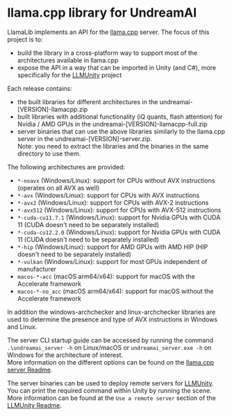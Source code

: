 # llama.cpp library for UndreamAI

LlamaLib implements an API for the [llama.cpp](https://github.com/ggerganov/llama.cpp) server.
The focus of this project is to:
- build the library in a cross-platform way to support most of the architectures available in llama.cpp
- expose the API in a way that can be imported in Unity (and C#), more specifically for the [LLMUnity](https://github.com/undreamai/LLMUnity) project

Each release contains:
- the built libraries for different architectures in the undreamai-[VERSION]-llamacpp.zip
- built libraries with additional functionality (iQ quants, flash attention) for Nvidia / AMD GPUs in the undreamai-[VERSION]-llamacpp-full.zip
- server binaries that can use the above libraries similarly to the llama.cpp server in the undreamai-[VERSION]-server.zip.<br>Note: you need to extract the libraries and the binaries in the same directory to use them.

The following architectures are provided:
- `*-noavx` (Windows/Linux): support for CPUs without AVX instructions (operates on all AVX as well)
- `*-avx` (Windows/Linux): support for CPUs with AVX instructions
- `*-avx2` (Windows/Linux): support for CPUs with AVX-2 instructions
- `*-avx512` (Windows/Linux): support for CPUs with AVX-512 instructions
- `*-cuda-cu11.7.1` (Windows/Linux): support for Nvidia GPUs with CUDA 11 (CUDA doesn't need to be separately installed)
- `*-cuda-cu12.2.0` (Windows/Linux): support for Nvidia GPUs with CUDA 11 (CUDA doesn't need to be separately installed)
- `*-hip` (Windows/Linux): support for AMD GPUs with AMD HIP (HIP doesn't need to be separately installed)
- `*-vulkan` (Windows/Linux): support for most GPUs independent of manufacturer
- `macos-*-acc` (macOS arm64/x64): support for macOS with the Accelerate framework
- `macos-*-no_acc` (macOS arm64/x64): support for macOS without the Accelerate framework

In addition the windows-archchecker and linux-archchecker libraries are used to determine the presence and type of AVX instructions in Windows and Linux.

The server CLI startup guide can be accessed by running the command `.\undreamai_server -h` on Linux/macOS or `undreamai_server.exe -h` on Windows for the architecture of interest.<br>
More information on the different options can be found on the [llama.cpp server Readme](https://github.com/ggerganov/llama.cpp/tree/master/examples/server).

The server binaries can be used to deploy remote servers for [LLMUnity](https://github.com/undreamai/LLMUnity).<br>
You can print the required command within Unity by running the scene.<br>
More information can be found at the `Use a remote server` section of the [LLMUnity Readme](https://github.com/undreamai/LLMUnity?tab=readme-ov-file#how-to-use).
